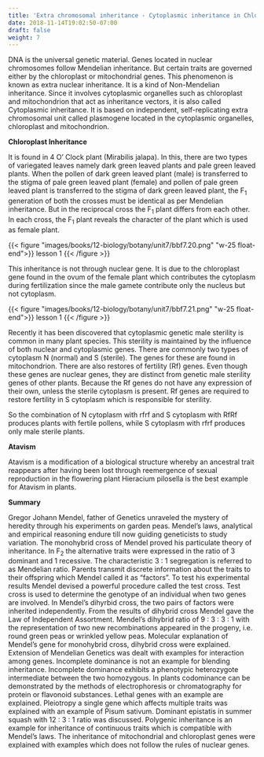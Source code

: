 ```yaml
---
title: 'Extra chromosomal inheritance - Cytoplasmic inheritance in Chloroplast.'
date: 2018-11-14T19:02:50-07:00
draft: false
weight: 7
---
```


DNA is the universal genetic material. Genes
located in nuclear chromosomes follow
Mendelian inheritance. But certain traits
are governed either by the chloroplast or
mitochondrial genes. This phenomenon is
known as extra nuclear inheritance. It is a kind
of Non-Mendelian inheritance. Since it involves
cytoplasmic organelles such as chloroplast and
mitochondrion that act as inheritance vectors,
it is also called Cytoplasmic inheritance. It is
based on independent, self-replicating extra
chromosomal unit called plasmogene located
in the cytoplasmic organelles, chloroplast and
mitochondrion.

**Chloroplast Inheritance**

It is found in 4 O’ Clock plant (Mirabilis jalapa).
In this, there are two types of variegated leaves
namely dark green leaved plants and pale green
leaved plants. When the pollen of dark green
leaved plant (male) is transferred to the stigma of
pale green leaved plant (female) and pollen of pale
green leaved plant is transferred to the stigma of
dark green leaved plant, the F<sub>1</sub> generation of both
the crosses must be identical as per Mendelian
inheritance. But in the reciprocal cross the F<sub>1</sub> plant
differs from each other. In each cross, the F<sub>1</sub> plant
reveals the character of the plant which is used as female plant.

{{< figure "images/books/12-biology/botany/unit7/bbf7.20.png" "w-25 float-end">}}
lesson 1
{{< /figure >}}

This inheritance is not through nuclear
gene. It is due to the chloroplast gene found in
the ovum of the female plant which contributes
the cytoplasm during fertilization since the
male gamete contribute only the nucleus but
not cytoplasm.


{{< figure "images/books/12-biology/botany/unit7/bbf7.21.png" "w-25 float-end">}}
lesson 1
{{< /figure >}}


Recently it has been discovered that
cytoplasmic genetic male sterility is common in
many plant species. This sterility is maintained
by the influence of both nuclear and cytoplasmic
genes. There are commonly two types of
cytoplasm N (normal) and S (sterile). The genes for these are found in mitochondrion. There are  also restores of fertility (Rf) genes. Even though
these genes are nuclear genes, they are distinct
from genetic male sterility genes of other plants.
Because the Rf genes do not have any expression
of their own, unless the sterile cytoplasm is
present. Rf genes are required to restore fertility
in S cytoplasm which is responsible for sterility.


So the combination of N cytoplasm with rfrf
and S cytoplasm with RfRf produces plants
with fertile pollens, while S cytoplasm with rfrf
produces only male sterile plants.

**Atavism**

Atavism is a modification of a biological
structure whereby an ancestral trait reappears
after having been lost through reemergence
of sexual reproduction in the flowering plant
Hieracium pilosella is the best example for
Atavism in plants.

**Summary**

Gregor Johann Mendel, father of Genetics
unraveled the mystery of heredity through his
experiments on garden peas. Mendel’s laws,
analytical and empirical reasoning endure till
now guiding geneticists to study variation. The
monohybrid cross of Mendel proved his particulate
theory of inheritance. In F<sub>2</sub> the alternative traits
were expressed in the ratio of 3 dominant and 1
recessive. The characteristic 3 : 1 segregation is
referred to as Mendelian ratio. Parents transmit
discrete information about the traits to their
offspring which Mendel called it as “factors”. To
test his experimental results Mendel devised a
powerful procedure called the test cross. Test cross
is used to determine the genotype of an individual
when two genes are involved. In Mendel’s dihyrbid
cross, the two pairs of factors were inherited
independently. From the results of dihybrid cross
Mendel gave the Law of Independent Assortment.
Mendel’s dihybrid ratio of 9 : 3 : 3 : 1 with the
representation of two new recombinations
appeared in the progeny, i.e. round green peas
or wrinkled yellow peas. Molecular explanation of Mendel’s gene for monohybrid cross, dihybrid cross were explained. Extension of Mendelian
Genetics was dealt with examples for interaction
among genes. Incomplete dominance is not an
example for blending inheritance. Incomplete
dominance exhibits a phenotypic heterozygote
intermediate between the two homozygous. In
plants codominance can be demonstrated by the
methods of electrophoresis or chromatography
for protein or flavonoid substances. Lethal genes
with an example are explained. Pleiotropy a single
gene which affects multiple traits was explained
with an example of Pisum sativum. Dominant
epistatis in summer squash with 12 : 3 : 1 ratio was
discussed. Polygenic inheritance is an example
for inheritance of continuous traits which is
compatible with Mendel’s laws. The inheritance
of mitochondrial and chloroplast genes were
explained with examples which does not follow
the rules of nuclear genes.
